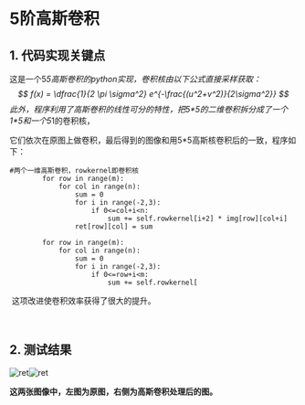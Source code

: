 # 5阶高斯卷积 



## 1. 代码实现关键点

这是一个5*5高斯卷积的python实现，卷积核由以下公式直接采样获取：
$$
f(x) = \dfrac{1}{2 \pi \sigma^2} e^{-\frac{(u^2+v^2)}{2\sigma^2}}
$$
​	此外，程序利用了高斯卷积的线性可分的特性，把5\*5的二维卷积拆分成了一个1\*5和一个5*1的卷积核，

它们依次在原图上做卷积，最后得到的图像和用5*5高斯核卷积后的一致，程序如下：

```
#两个一维高斯卷积，rowkernel即卷积核
        for row in range(m):
            for col in range(n):
                sum = 0
                for i in range(-2,3):
                    if 0<=col+i<n:
                        sum += self.rowkernel[i+2] * img[row][col+i]
                ret[row][col] = sum

        for row in range(m):
            for col in range(n):
                sum = 0
                for i in range(-2,3):
                    if 0<=row+i<m:
                        sum += self.rowkernel[
```

​	这项改进使卷积效率获得了很大的提升。

​	

## 2. 测试结果



![ret](/home/scgao/myExecise/ImageEngineeringProjects/5阶高斯卷积/pictures/ori.jpg)![ret](/home/scgao/myExecise/ImageEngineeringProjects/5阶高斯卷积/pictures/ret.jpg)

**这两张图像中，左图为原图，右侧为高斯卷积处理后的图。**
